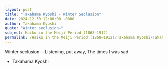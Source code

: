 ```yaml
---
layout: post
title: "Takahama Kyoshi - Winter Seclusion"
date: 2024-12-30 12:00:00 -0000
author: Takahama Kyoshi
quote: "Winter seclusion—"
subject: Haiku in the Meiji Period (1868–1912)
permalink: /Haiku in the Meiji Period (1868–1912)/Takahama Kyoshi/Takahama Kyoshi - Winter Seclusion
---
```


Winter seclusion—
Listening, put away,
The times I was sad.

- Takahama Kyoshi
